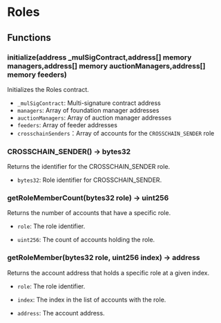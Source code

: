 # Roles

## Functions

### initialize(address _mulSigContract,address[] memory managers,address[] memory auctionManagers,address[] memory feeders)

Initializes the Roles contract.

- `_mulSigContract`: Multi-signature contract address
- `managers`: Array of foundation manager addresses
- `auctionManagers`: Array of auction manager addresses
- `feeders`: Array of feeder addresses
- `crosschainSenders`：Array of accounts for the `CROSSCHAIN_SENDER` role

### CROSSCHAIN_SENDER() -> bytes32

Returns the identifier for the CROSSCHAIN_SENDER role.

- `bytes32`: Role identifier for CROSSCHAIN_SENDER.



### getRoleMemberCount(bytes32 role) -> uint256

Returns the number of accounts that have a specific role.

- `role`: The role identifier.

- `uint256`: The count of accounts holding the role.



### getRoleMember(bytes32 role, uint256 index) -> address

Returns the account address that holds a specific role at a given index.

- `role`: The role identifier.
- `index`: The index in the list of accounts with the role.

- `address`: The account address.
